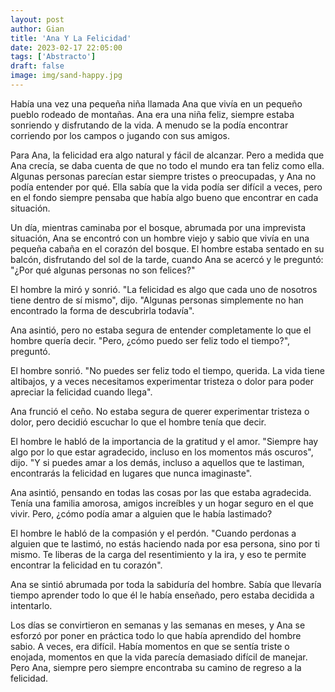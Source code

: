 ```yaml
---
layout: post
author: Gian
title: 'Ana Y La Felicidad'
date: 2023-02-17 22:05:00
tags: ['Abstracto']
draft: false
image: img/sand-happy.jpg
---
```


Había una vez una pequeña niña llamada Ana que vivía en un pequeño pueblo rodeado de montañas. Ana era una niña feliz, siempre estaba sonriendo y disfrutando de la vida. A menudo se la podía encontrar corriendo por los campos o jugando con sus amigos. 

Para Ana, la felicidad era algo natural y fácil de alcanzar. Pero a medida que Ana crecía, se daba cuenta de que no todo el mundo era tan feliz como ella. Algunas personas parecían estar siempre tristes o preocupadas, y Ana no podía entender por qué. Ella sabía que la vida podía ser difícil a veces, pero en el fondo siempre pensaba que había algo bueno que encontrar en cada situación.

Un día, mientras caminaba por el bosque, abrumada por una imprevista situación, Ana se encontró con un hombre viejo y sabio que vivía en una pequeña cabaña en el corazón del bosque. El hombre estaba sentado en su balcón, disfrutando del sol de la tarde, cuando Ana se acercó y le preguntó: "¿Por qué algunas personas no son felices?"

El hombre la miró y sonrió. "La felicidad es algo que cada uno de nosotros tiene dentro de sí mismo", dijo. "Algunas personas simplemente no han encontrado la forma de descubrirla todavía".

Ana asintió, pero no estaba segura de entender completamente lo que el hombre quería decir. "Pero, ¿cómo puedo ser feliz todo el tiempo?", preguntó.

El hombre sonrió. "No puedes ser feliz todo el tiempo, querida. La vida tiene altibajos, y a veces necesitamos experimentar tristeza o dolor para poder apreciar la felicidad cuando llega".

Ana frunció el ceño. No estaba segura de querer experimentar tristeza o dolor, pero decidió escuchar lo que el hombre tenía que decir.

El hombre le habló de la importancia de la gratitud y el amor. "Siempre hay algo por lo que estar agradecido, incluso en los momentos más oscuros", dijo. "Y si puedes amar a los demás, incluso a aquellos que te lastiman, encontrarás la felicidad en lugares que nunca imaginaste".

Ana asintió, pensando en todas las cosas por las que estaba agradecida. Tenía una familia amorosa, amigos increíbles y un hogar seguro en el que vivir. Pero, ¿cómo podía amar a alguien que le había lastimado?

El hombre le habló de la compasión y el perdón. "Cuando perdonas a alguien que te lastimó, no estás haciendo nada por esa persona, sino por ti mismo. Te liberas de la carga del resentimiento y la ira, y eso te permite encontrar la felicidad en tu corazón".

Ana se sintió abrumada por toda la sabiduría del hombre. Sabía que llevaría tiempo aprender todo lo que él le había enseñado, pero estaba decidida a intentarlo.

Los días se convirtieron en semanas y las semanas en meses, y Ana se esforzó por poner en práctica todo lo que había aprendido del hombre sabio. A veces, era difícil. Había momentos en que se sentía triste o enojada, momentos en que la vida parecía demasiado difícil de manejar.
Pero Ana, siempre pero siempre encontraba su camino de regreso a la felicidad.
